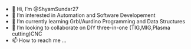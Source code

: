 - 👋 Hi, I’m @ShyamSundar27
- 👀 I’m interested in Automation and Software Developement
- 🌱 I’m currently learning Grbl/Aurdino Programming and Data Structures
- 💞️ I’m looking to collaborate on DIY three-in-one (TIG,MIG,Plasma cutting)CNC
- 📫 How to reach me ...

<!---
ShyamSundar27/ShyamSundar27 is a ✨ special ✨ repository because its `README.md` (this file) appears on your GitHub profile.
You can click the Preview link to take a look at your changes.
--->
